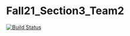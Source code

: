 # Fall21_Section3_Team2

[![Build Status](https://app.travis-ci.com/CSCI-3010-CUBoulder/Fall21_Section3_Team2.svg?branch=main)](https://app.travis-ci.com/CSCI-3010-CUBoulder/Fall21_Section3_Team2)
